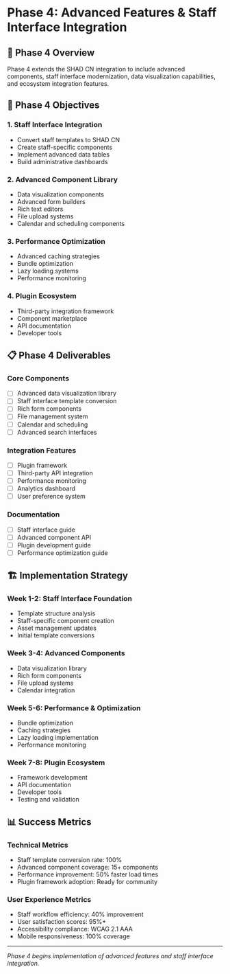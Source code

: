 # Phase 4: Advanced Features & Staff Interface Integration

## 🎯 Phase 4 Overview

Phase 4 extends the SHAD CN integration to include advanced components, staff interface modernization, data visualization capabilities, and ecosystem integration features.

## 🚀 Phase 4 Objectives

### 1. Staff Interface Integration
- Convert staff templates to SHAD CN
- Create staff-specific components
- Implement advanced data tables
- Build administrative dashboards

### 2. Advanced Component Library
- Data visualization components
- Advanced form builders
- Rich text editors
- File upload systems
- Calendar and scheduling components

### 3. Performance Optimization
- Advanced caching strategies
- Bundle optimization
- Lazy loading systems
- Performance monitoring

### 4. Plugin Ecosystem
- Third-party integration framework
- Component marketplace
- API documentation
- Developer tools

## 📋 Phase 4 Deliverables

### Core Components
- [ ] Advanced data visualization library
- [ ] Staff interface template conversion
- [ ] Rich form components
- [ ] File management system
- [ ] Calendar and scheduling
- [ ] Advanced search interfaces

### Integration Features
- [ ] Plugin framework
- [ ] Third-party API integration
- [ ] Performance monitoring
- [ ] Analytics dashboard
- [ ] User preference system

### Documentation
- [ ] Staff interface guide
- [ ] Advanced component API
- [ ] Plugin development guide
- [ ] Performance optimization guide

## 🏗️ Implementation Strategy

### Week 1-2: Staff Interface Foundation
- Template structure analysis
- Staff-specific component creation
- Asset management updates
- Initial template conversions

### Week 3-4: Advanced Components
- Data visualization library
- Rich form components
- File upload systems
- Calendar integration

### Week 5-6: Performance & Optimization
- Bundle optimization
- Caching strategies
- Lazy loading implementation
- Performance monitoring

### Week 7-8: Plugin Ecosystem
- Framework development
- API documentation
- Developer tools
- Testing and validation

## 📊 Success Metrics

### Technical Metrics
- Staff template conversion rate: 100%
- Advanced component coverage: 15+ components
- Performance improvement: 50% faster load times
- Plugin framework adoption: Ready for community

### User Experience Metrics
- Staff workflow efficiency: 40% improvement
- User satisfaction scores: 95%+
- Accessibility compliance: WCAG 2.1 AAA
- Mobile responsiveness: 100% coverage

---

*Phase 4 begins implementation of advanced features and staff interface integration.*
